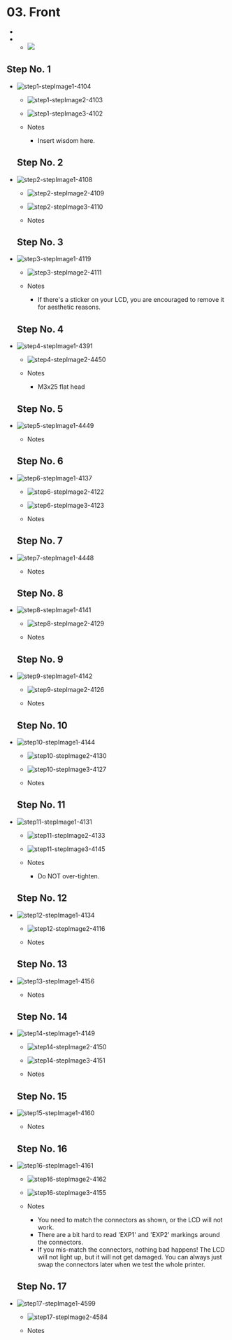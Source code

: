 # 03. Front

   -
   -    - ![](https://d17kynu4zpq5hy.cloudfront.net/igi/imade3d/U1GkVKnHMxvMc6XG.medium)


  ## Step No. 1

- ![step1-stepImage1-4104](https://d17kynu4zpq5hy.cloudfront.net/igi/imade3d/3MJxWnD1dCnKQjBP.medium)
     - ![step1-stepImage2-4103](https://d17kynu4zpq5hy.cloudfront.net/igi/imade3d/vQiuxEGBRhPiFVpo.medium)
     - ![step1-stepImage3-4102](https://d17kynu4zpq5hy.cloudfront.net/igi/imade3d/uAYttwXkbHRvF12d.medium)

   - Notes
     - Insert wisdom here.

  ## Step No. 2

- ![step2-stepImage1-4108](https://d17kynu4zpq5hy.cloudfront.net/igi/imade3d/foRJftEUxhDnW5Sl.medium)
     - ![step2-stepImage2-4109](https://d17kynu4zpq5hy.cloudfront.net/igi/imade3d/VcoxulBtRUcGfXvD.medium)
     - ![step2-stepImage3-4110](https://d17kynu4zpq5hy.cloudfront.net/igi/imade3d/3Blcy2pnlsSWPDFK.medium)

   - Notes

  ## Step No. 3

- ![step3-stepImage1-4119](https://d17kynu4zpq5hy.cloudfront.net/igi/imade3d/MKlEZxKoJMxV3qEI.medium)
     - ![step3-stepImage2-4111](https://d17kynu4zpq5hy.cloudfront.net/igi/imade3d/tgJmW4ZqVKXmHOsZ.medium)

   - Notes
     - If there's a sticker on your LCD, you are encouraged to remove it for aesthetic reasons.

  ## Step No. 4

- ![step4-stepImage1-4391](https://d17kynu4zpq5hy.cloudfront.net/igi/imade3d/kZdONISJU1c3sSn6.medium)
     - ![step4-stepImage2-4450](https://d17kynu4zpq5hy.cloudfront.net/igi/imade3d/glWPP55VclbiLUYN.medium)

   - Notes
     - M3x25 flat head

  ## Step No. 5

- ![step5-stepImage1-4449](https://d17kynu4zpq5hy.cloudfront.net/igi/imade3d/hJEQXH6SwGfvIAYn.medium)

   - Notes

  ## Step No. 6

- ![step6-stepImage1-4137](https://d17kynu4zpq5hy.cloudfront.net/igi/imade3d/gQgMA2P43pMAJomJ.medium)
     - ![step6-stepImage2-4122](https://d17kynu4zpq5hy.cloudfront.net/igi/imade3d/SNsJXlxAYNRF1UNj.medium)
     - ![step6-stepImage3-4123](https://d17kynu4zpq5hy.cloudfront.net/igi/imade3d/UMg2gXSwORSEnQde.medium)

   - Notes

  ## Step No. 7

- ![step7-stepImage1-4448](https://d17kynu4zpq5hy.cloudfront.net/igi/imade3d/bUfZOWPsMCb4Jplc.medium)

   - Notes

  ## Step No. 8

- ![step8-stepImage1-4141](https://d17kynu4zpq5hy.cloudfront.net/igi/imade3d/XDCeyFJNSGUvpv3E.medium)
     - ![step8-stepImage2-4129](https://d17kynu4zpq5hy.cloudfront.net/igi/imade3d/EXskaZuf3HcWPs5y.medium)

   - Notes

  ## Step No. 9

- ![step9-stepImage1-4142](https://d17kynu4zpq5hy.cloudfront.net/igi/imade3d/4IIfYGkDrQNqEPCi.medium)
     - ![step9-stepImage2-4126](https://d17kynu4zpq5hy.cloudfront.net/igi/imade3d/RJoxUXScWUx66Ra5.medium)

   - Notes

  ## Step No. 10

- ![step10-stepImage1-4144](https://d17kynu4zpq5hy.cloudfront.net/igi/imade3d/Ik35Z2u4HwIQFRKi.medium)
     - ![step10-stepImage2-4130](https://d17kynu4zpq5hy.cloudfront.net/igi/imade3d/CLdEqDtCRLpHPogf.medium)
     - ![step10-stepImage3-4127](https://d17kynu4zpq5hy.cloudfront.net/igi/imade3d/LCLhghuZqOrpYmwb.medium)

   - Notes

  ## Step No. 11

- ![step11-stepImage1-4131](https://d17kynu4zpq5hy.cloudfront.net/igi/imade3d/OVdhIk5Z4anFiP4F.medium)
     - ![step11-stepImage2-4133](https://d17kynu4zpq5hy.cloudfront.net/igi/imade3d/pDI2VNwdqOwCXQjw.medium)
     - ![step11-stepImage3-4145](https://d17kynu4zpq5hy.cloudfront.net/igi/imade3d/m15v1LAAl2oHXX1O.medium)

   - Notes
     - Do NOT over-tighten.

  ## Step No. 12

- ![step12-stepImage1-4134](https://d17kynu4zpq5hy.cloudfront.net/igi/imade3d/fbP5H2RsXi1eGP2Z.medium)
     - ![step12-stepImage2-4116](https://d17kynu4zpq5hy.cloudfront.net/igi/imade3d/SaImeT1qyTIRbFqk.medium)

   - Notes

  ## Step No. 13

- ![step13-stepImage1-4156](https://d17kynu4zpq5hy.cloudfront.net/igi/imade3d/MPCAeoZLNJtZWOgT.medium)

   - Notes

  ## Step No. 14

- ![step14-stepImage1-4149](https://d17kynu4zpq5hy.cloudfront.net/igi/imade3d/iUwboeZWMMJ2rtDE.medium)
     - ![step14-stepImage2-4150](https://d17kynu4zpq5hy.cloudfront.net/igi/imade3d/TfkRDImCNfNqZs1Y.medium)
     - ![step14-stepImage3-4151](https://d17kynu4zpq5hy.cloudfront.net/igi/imade3d/EjACfAtYaxbV3rEy.medium)

   - Notes

  ## Step No. 15

- ![step15-stepImage1-4160](https://d17kynu4zpq5hy.cloudfront.net/igi/imade3d/GTrbqUIxqKkjIISY.medium)

   - Notes

  ## Step No. 16

- ![step16-stepImage1-4161](https://d17kynu4zpq5hy.cloudfront.net/igi/imade3d/Ggv4lQgUUWEsBBxr.medium)
     - ![step16-stepImage2-4162](https://d17kynu4zpq5hy.cloudfront.net/igi/imade3d/vmjRs1PeYcgK3MJU.medium)
     - ![step16-stepImage3-4155](https://d17kynu4zpq5hy.cloudfront.net/igi/imade3d/winCDFT3FScxwmtn.medium)

   - Notes
     - You need to match the connectors as shown, or the LCD will not work.
     - There are a bit hard to read 'EXP1' and 'EXP2' markings around the connectors.
     - If you mis-match the connectors, nothing bad happens! The LCD will not light up, but it will not get damaged. You can always just swap the connectors later when we test the whole printer.

  ## Step No. 17

- ![step17-stepImage1-4599](https://d17kynu4zpq5hy.cloudfront.net/igi/imade3d/fndjsRFYq4xLU6uu.medium)
     - ![step17-stepImage2-4584](https://d17kynu4zpq5hy.cloudfront.net/igi/imade3d/DXDdialfw3JTfBTf.medium)

   - Notes
